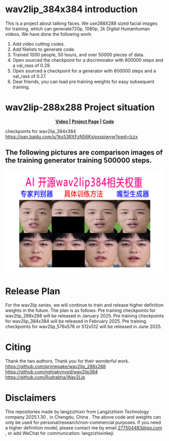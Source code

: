 # wav2lip_384x384 introduction
This is a project about talking faces. We use288X288 sized facial images for training, which can generate720p, 1080p, 2k Digital Humanhuman videos.
We have done the following work:
1. Add video cutting codes.
2. Add filelists to generate code.
3. Trained 1000 people, 50 hours, and over 50000 pieces of data.
4. Open sourced the checkpoint for a discriminator with 800000 steps and a val_rass of 0.29.
5. Open sourced a checkpoint for a generator with 600000 steps and a val_rass of 0.27.
6. Dear friends, you can load pre training weights for easy subsequent training.


# wav2lip-288x288 Project situation
<p align='center'>
  <b>
    <a href="https://www.bilibili.com/video/BV1zK421v7wh/?vd_source=7720ff9e037156b51374d14ee8f76b51">Video </a>
    | 
    <a href="https://github.com/langzizhixin">Project Page</a>
    |
    <a href="https://github.com/langzizhixin/wav2lip-576x576">Code</a> 
  </b>
</p> 

checkpoints for wav2lip_384x384   https://pan.baidu.com/s/1ks53RXFzN56Ksjpxspiwyw?pwd=lzzx 

## The following pictures are comparison images of the training generator training 500000 steps.
<p align='center'>  
    <img src='picture/11.jpg' width='600'/>
</p>


# Release Plan
For the wav2lip series, we will continue to train and release higher definition weights in the future.
The plan is as follows:
Pre training checkpoints for wav2lip_288x288 will be released in January 2025.
Pre training checkpoints for wav2lip_384x384 will be released in February 2025.
Pre training checkpoints for wav2lip_576x576 or 512x512 will be released in June 2025.

# Citing
Thank the two authors, Thank you for their wonderful work.
https://github.com/primepake/wav2lip_288x288
https://github.com/nghiakvnvsd/wav2lip384
https://github.com/Rudrabha/Wav2Lip

# Disclaimers
This repositories made by langzizhixin from Langzizhixin Technology company 2025.1.30 , in Chengdu, China .
The above code and weights can only be used for personal/research/non-commercial purposes.
If you need a higher definition model, please contact me by email 277504483@qq.com , or add WeChat for communication: langzizhixinkeji
